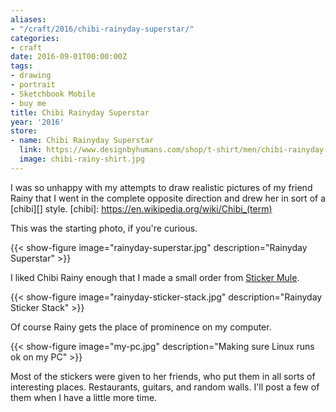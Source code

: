 ```yaml
---
aliases:
- "/craft/2016/chibi-rainyday-superstar/"
categories:
- craft
date: 2016-09-01T00:00:00Z
tags:
- drawing
- portrait
- Sketchbook Mobile
- buy me
title: Chibi Rainyday Superstar
year: '2016'
store:
- name: Chibi Rainyday Superstar
  link: https://www.designbyhumans.com/shop/t-shirt/men/chibi-rainyday-superstar/1046338/
  image: chibi-rainy-shirt.jpg
---
```

I was so unhappy with my attempts to draw realistic pictures of my friend Rainy that I went in the complete
opposite direction and drew her in sort of a [chibi][] style.
[chibi]: https://en.wikipedia.org/wiki/Chibi_(term)
<!--more-->

This was the starting photo, if you're curious.

{{< show-figure image="rainyday-superstar.jpg" description="Rainyday Superstar" >}}

I liked Chibi Rainy enough that I made a small order from [Sticker Mule][].

[Sticker Mule]: https://www.stickermule.com/

{{< show-figure image="rainyday-sticker-stack.jpg" description="Rainyday Sticker Stack" >}}

Of course Rainy gets the place of prominence on my computer.

{{< show-figure image="my-pc.jpg"
  description="Making sure Linux runs ok on my PC" >}}

Most of the stickers were given to her friends, who put them in all sorts of interesting places. Restaurants,
guitars, and random walls. I'll post a few of them when I have a little more time.
